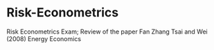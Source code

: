 # Risk-Econometrics
Risk Econometrics Exam; Review of the paper Fan Zhang Tsai and Wei (2008) Energy Economics
